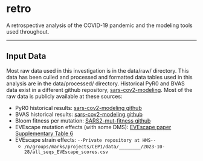 # retro
A retrospective analysis of the COVID-19 pandemic and the modeling tools used throughout.

---
## Input Data
Most raw data used in this investigation is in the data/raw/ directory. This data has been culled and processed and formatted data tables used in this analysis are in the data/processed/ directory. Historical PyR0 and BVAS data exist in a different github repository, [sars-cov2-modeling](https://github.com/bkotzen/sars-cov2-modeling). Most of the raw data is publicly available at these sources:
* PyR0 historical results: [sars-cov2-modeling github](https://github.com/bkotzen/sars-cov2-modeling)
* BVAS historical results: [sars-cov2-modeling github](https://github.com/bkotzen/sars-cov2-modeling)
* Bloom fitness per mutation: [SARS2-mut-fitness github](https://github.com/jbloomlab/SARS2-mut-fitness/blob/main/results/aa_fitness/aamut_fitness_all.csv)
* EVEscape mutation effects (with some DMS): [EVEscape paper](https://www.nature.com/articles/s41586-023-06617-0) [Supplementary Table 6](https://static-content.springer.com/esm/art%3A10.1038%2Fs41586-023-06617-0/MediaObjects/41586_2023_6617_MOESM8_ESM.zip)
* EVEscape strain effects: `--Private repository at HMS--`
    * `/n/groups/marks/projects/CEPI/data/________/2023-10-28/all_seqs_EVEscape_scores.csv`
